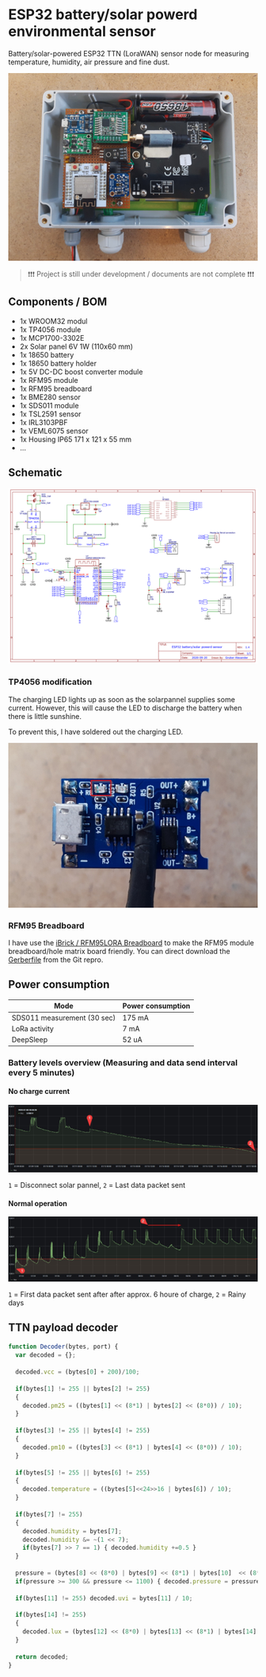 # ESP32 battery/solar powerd environmental sensor

Battery/solar-powered ESP32 TTN (LoraWAN) sensor node for measuring temperature, humidity, air pressure and fine dust.

<img src="img/case_open.jpg">

> ❗❗❗ Project is still under development / documents are not complete ❗❗❗

## Components / BOM

* 1x WROOM32 modul
* 1x TP4056 module
* 1x MCP1700-3302E
* 2x Solar panel 6V 1W (110x60 mm)
* 1x 18650 battery
* 1x 18650 battery holder
* 1x 5V DC-DC boost converter module
* 1x RFM95 module
* 1x RFM95 breadboard
* 1x BME280 sensor
* 1x SDS011 module
* 1x TSL2591 sensor
* 1x IRL3103PBF
* 1x VEML6075 sensor
* 1x Housing IP65 171 x 121 x 55 mm
* ...

## Schematic

<img src="img/schematic.png">

### TP4056 modification

The charging LED lights up as soon as the solarpannel supplies some current. However, this will cause the LED to discharge the battery when there is little sunshine.

To prevent this, I have soldered out the charging LED.

<img src="img/TP4056_board_led.jpg">

### RFM95 Breadboard

I have use the [iBrick / RFM95LORA Breadboard](https://github.com/iBrick/RFM95LORA_Breadboard) to make the RFM95 module breadboard/hole matrix board friendly. You can direct download the [Gerberfile](https://github.com/iBrick/RFM95LORA_Breadboard/blob/master/RFM95Breadboard.rar) from the Git repro.

## Power consumption

| Mode | Power consumption |
| ---- | ----------------- |
| SDS011 measurement (30 sec) | 175 mA |
| LoRa activity | 7 mA |
| DeepSleep | 52 uA |

### Battery levels overview (Measuring and data send interval every 5 minutes)

#### No charge current  

<img src="img/power_no_solar.jpg">

`1` = Disconnect solar pannel, `2` = Last data packet sent

#### Normal operation

<img src="img/power_operation.jpg">

`1` = First data packet sent after after approx. 6 houre of charge, `2` = Rainy days

## TTN payload decoder

```javascript
function Decoder(bytes, port) {
  var decoded = {};
  
  decoded.vcc = (bytes[0] + 200)/100;

  if(bytes[1] != 255 || bytes[2] != 255)
  {
    decoded.pm25 = ((bytes[1] << (8*1) | bytes[2] << (8*0)) / 10);
  }

  if(bytes[3] != 255 || bytes[4] != 255)
  {
    decoded.pm10 = ((bytes[3] << (8*1) | bytes[4] << (8*0)) / 10);
  }
  
  if(bytes[5] != 255 || bytes[6] != 255)
  {
    decoded.temperature = ((bytes[5]<<24>>16 | bytes[6]) / 10);
  }
  
  if(bytes[7] != 255)
  {
    decoded.humidity = bytes[7];
    decoded.humidity &= ~(1 << 7);
    if(bytes[7] >> 7 == 1) { decoded.humidity +=0.5 }
  }
  
  pressure = (bytes[8] << (8*0) | bytes[9] << (8*1) | bytes[10]  << (8*2)) / 100;
  if(pressure >= 300 && pressure <= 1100) { decoded.pressure = pressure }

  if(bytes[11] != 255) decoded.uvi = bytes[11] / 10;

  if(bytes[14] != 255)
  {
    decoded.lux = (bytes[12] << (8*0) | bytes[13] << (8*1) | bytes[14]  << (8*2)) / 100;
  }
  
  return decoded;
}
```
